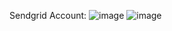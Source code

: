 Sendgrid Account:
![image](https://user-images.githubusercontent.com/90334389/202835823-2efaa3fc-5236-4026-a8d2-e8820b666981.png)
![image](https://user-images.githubusercontent.com/90334389/202835840-5fee0cff-518e-4427-a8ae-61ab24a852db.png)
